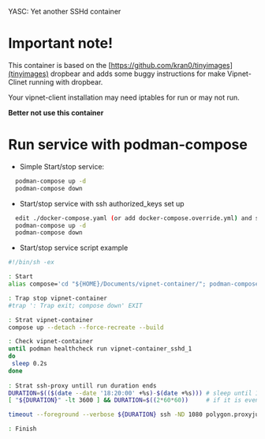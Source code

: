 YASC: Yet another SSHd container

# Important note!

This container is based on the [https://github.com/kran0/tinyimages](tinyimages) dropbear 
and adds some buggy instructions for make Vipnet-Clinet running with dropbear.

Your vipnet-client installation may need iptables for run or may not run.

__Better not use this container__

# Run service with podman-compose

- Simple Start/stop service:

```bash
  podman-compose up -d
  podman-compose down
```

- Start/stop service with ssh authorized_keys set up

```bash
  edit ./docker-compose.yaml (or add docker-compose.override.yml) and set AUTHORIZED_KEYS varialbe
  podman-compose up -d
  podman-compose down
```

- Start/stop service script example

```bash
#!/bin/sh -ex

: Start
alias compose='cd "${HOME}/Documents/vipnet-container/"; podman-compose'

: Trap stop vipnet-container
#trap ': Trap exit; compose down' EXIT

: Strat vipnet-container
compose up --detach --force-recreate --build

: Check vipnet-container
until podman healthcheck run vipnet-container_sshd_1
do
 sleep 0.2s
done
 
: Strat ssh-proxy untill run duration ends
DURATION=$(($(date --date '18:20:00' +%s)-$(date +%s))) # sleep until 18:20
[ "${DURATION}" -lt 3600 ] && DURATION=$((2*60*60))     # if it is evening now

timeout --foreground --verbose ${DURATION} ssh -ND 1080 polygon.proxyjump

: Finish
```
